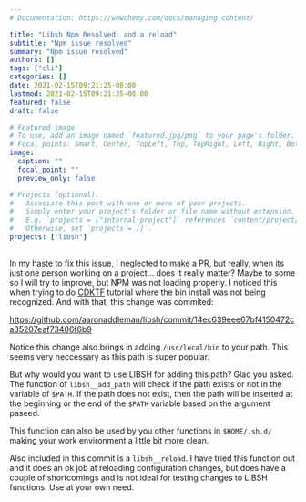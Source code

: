 ```yaml
---
# Documentation: https://wowchemy.com/docs/managing-content/

title: "Libsh Npm Resolved; and a reload"
subtitle: "Npm issue resolved"
summary: "Npm issue resolved"
authors: []
tags: ["cli"]
categories: []
date: 2021-02-15T09:21:25-08:00
lastmod: 2021-02-15T09:21:25-08:00
featured: false
draft: false

# Featured image
# To use, add an image named `featured.jpg/png` to your page's folder.
# Focal points: Smart, Center, TopLeft, Top, TopRight, Left, Right, BottomLeft, Bottom, BottomRight.
image:
  caption: ""
  focal_point: ""
  preview_only: false

# Projects (optional).
#   Associate this post with one or more of your projects.
#   Simply enter your project's folder or file name without extension.
#   E.g. `projects = ["internal-project"]` references `content/project/deep-learning/index.md`.
#   Otherwise, set `projects = []`.
projects: ["libsh"]
---
```


In my haste to fix this issue, I neglected to make a PR, but really, when its just one person working on a project... does it really matter? Maybe to some so I will try to improve, but NPM was not loading properly. I noticed this when trying to do [CDKTF](/post/cdktf-trials-with-typescript) tutorial where the bin install was not being recognized. And with that, this change was commited:

https://github.com/aaronaddleman/libsh/commit/14ec639eee67bf4150472ca35207eaf73406f6b9

Notice this change also brings in adding `/usr/local/bin` to your path. This seems very neccessary as this path is super popular.

But why would you want to use LIBSH for adding this path? Glad you asked. The function of `libsh__add_path` will check if the path exists or not in the variable of `$PATH`. If the path does not exist, then the path will be inserted at the beginning or the end of the `$PATH` variable based on the argument paseed.

This function can also be used by you other functions in `$HOME/.sh.d/` making your work environment a little bit more clean.

Also included in this commit is a `libsh__reload`. I have tried this function out and it does an ok job at reloading configuration changes, but does have a couple of shortcomings and is not ideal for testing changes to LIBSH functions. Use at your own need.
